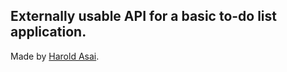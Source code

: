 ## Externally usable API for a basic to-do list application.
 
 Made by [Harold Asai](http://www.letmefix-it.com).
